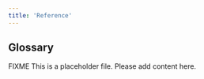 ```yaml
---
title: 'Reference'
---
```


## Glossary

FIXME This is a placeholder file. Please add content here.


